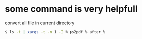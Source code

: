 # some command is very helpfull

convert all file in current directory

```sh
$ ls -t | xargs -t -n 1 -I % ps2pdf % after_%
```
